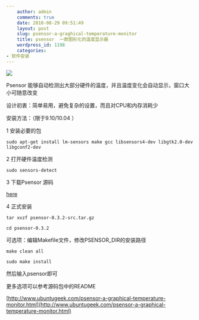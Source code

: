 ```yaml
---
    author: admin
    comments: true
    date: 2010-08-29 09:51:49
    layout: post
    slug: psensor-a-graghical-temperature-monitor
    title: psensor  一款图形化的温度显示器
    wordpress_id: 1198
    categories:
- 软件安装
---
```


![](http://www.ubuntugeek.com/wp-content/uploads/2010/08/psensor-last.png)

Psensor 能够自动检测出大部分硬件的温度，并且温度变化会自动显示，窗口大小可随意改变

设计初衷：简单易用，避免复杂的设置，而且对CPU和内存消耗少

安装方法：（限于9.10/10.04 ）

1 安装必要的包

    sudo apt-get install lm-sensors make gcc libsensors4-dev libgtk2.0-dev libgconf2-dev

2 打开硬件温度检测

    sudo sensors-detect

3 下载Psensor 源码

[ here](http://wpitchoune.net/psensor/files/psensor-0.3.2-src.tar.gz)

4 正式安装

    tar xvzf psensor-0.3.2-src.tar.gz

    cd psensor-0.3.2

可选项：编辑Makefile文件，修改PSENSOR_DIR的安装路径

    make clean all

    sudo make install 

然后输入psensor即可

更多选项可以参考源码包中的README

[http://www.ubuntugeek.com/psensor-a-graphical-temperature-monitor.html](http://www.ubuntugeek.com/psensor-a-graphical-temperature-monitor.html)

